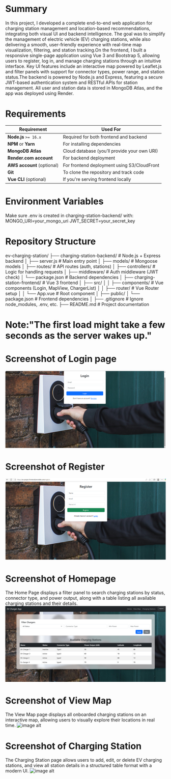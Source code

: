 # Summary

In this project, I developed a complete end-to-end web application for charging station management and location-based recommendations, integrating both visual UI and backend intelligence. The goal was to simplify the management of electric vehicle (EV) charging stations, while also delivering a smooth, user-friendly experience with real-time map visualization, filtering, and station tracking.On the frontend, I built a responsive single-page application using  Vue 3 and  Bootstrap 5, allowing users to register, log in, and manage charging stations through an intuitive interface. Key UI features include an interactive map powered by Leaflet.js and filter panels with support for connector types, power range, and station status.The backend is powered by Node.js and Express, featuring a secure JWT-based authentication system and RESTful APIs for station management. All user and station data is stored in  MongoDB Atlas, and the app was deployed using  Render.
# Requirements

| Requirement                | Used For                                     |
| -------------------------- | -------------------------------------------- |
| **Node.js** `>= 16.x`      | Required for both frontend and backend       |
| **NPM** or **Yarn**        | For installing dependencies                  |
| **MongoDB Atlas**          | Cloud database (you’ll provide your own URI) |
| **Render.com account**     | For backend deployment                       |
| **AWS account** (optional) | For frontend deployment using S3/CloudFront  |
| **Git**                    | To clone the repository and track code       |
| **Vue CLI** (optional)     | If you're serving frontend locally           |

# Environment Variables

Make sure .env is created in charging-station-backend/ with:
MONGO_URI=your_mongo_uri
JWT_SECRET=your_secret_key

# Repository Structure

ev-charging-station/
├── charging-station-backend/ # Node.js + Express backend
│ ├── server.js # Main entry point
│ ├── models/ # Mongoose models
│ ├── routes/ # API routes (auth, stations)
│ ├── controllers/ # Logic for handling requests
│ ├── middleware/ # Auth middleware (JWT check)
│ └── package.json # Backend dependencies
│
├── charging-station-frontend/ # Vue 3 frontend
│ ├── src/
│ │ ├── components/ # Vue components (Login, MapView, ChargerList)
│ │ ├── router/ # Vue Router setup
│ │ └── App.vue # Root component
│ ├── public/
│ └── package.json # Frontend dependencies
│
├── .gitignore # Ignore node_modules, .env, etc.
├── README.md # Project documentation

# Note:"The first load might take a few seconds as the server wakes up."

# Screenshot of Login page
![image alt](https://github.com/SivapriyaRadhakrishnan/EV-project/blob/9f315bef74224c646c5322e0bac0f22f8bf605ac/Screenshot%202025-06-02%20125427.png)
# Screenshot of Register
![image alt](https://github.com/SivapriyaRadhakrishnan/EV-project/blob/4c14227282e656540129684f108a461e91b75213/Screenshot%202025-06-02%20125447.png)
# Screenshot of Homepage
The Home Page displays a filter panel to search charging stations by status, connector type, and power output, along with a table listing all available charging stations and their details.
![image alt](https://github.com/SivapriyaRadhakrishnan/EV-project/blob/97a1ea1c9687c651fc36b4157e5f190ef2e92320/charging-station-backend/Screenshot%202025-06-01%20000736.png)
# Screenshot of View Map
The View Map page displays all onboarded charging stations on an interactive map, allowing users to visually explore their locations in real time.
![image alt]()
# Screenshot of Charging Station
The Charging Station page allows users to add, edit, or delete EV charging stations, and view all station details in a structured table format with a modern UI.
![image alt]()



